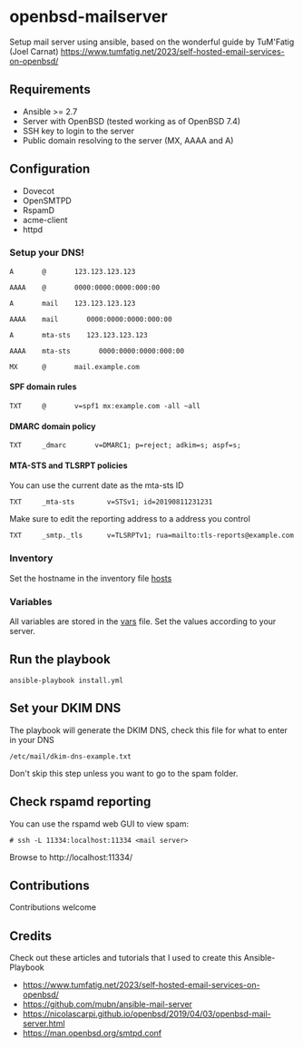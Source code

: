 # openbsd-mailserver

Setup mail server using ansible, based on the wonderful guide by TuM'Fatig (Joel Carnat) https://www.tumfatig.net/2023/self-hosted-email-services-on-openbsd/

## Requirements

- Ansible >= 2.7
- Server with OpenBSD (tested working as of OpenBSD 7.4)
- SSH key to login to the server
- Public domain resolving to the server (MX, AAAA and A)

## 

## Configuration

- Dovecot
- OpenSMTPD
- RspamD
- acme-client
- httpd

### Setup your DNS!

```
A       @       123.123.123.123
```
```
AAAA    @       0000:0000:0000:000:00
```
```
A       mail    123.123.123.123
```
```
AAAA    mail       0000:0000:0000:000:00
```
```
A       mta-sts    123.123.123.123
```
```
AAAA    mta-sts       0000:0000:0000:000:00
```
```
MX      @       mail.example.com
```

#### SPF domain rules

```
TXT     @       v=spf1 mx:example.com -all ~all
```

#### DMARC domain policy

```
TXT     _dmarc       v=DMARC1; p=reject; adkim=s; aspf=s;
```

#### MTA-STS and TLSRPT policies

You can use the current date as the mta-sts ID

```
TXT     _mta-sts        v=STSv1; id=20190811231231
```

Make sure to edit the reporting address to a address you control

```
TXT     _smtp._tls      v=TLSRPTv1; rua=mailto:tls-reports@example.com
```

### Inventory

Set the hostname in the inventory file [hosts](hosts)

### Variables

All variables are stored in the [vars](group_vars/all/vars.yml) file. Set the values according to your server.

## Run the playbook

```
ansible-playbook install.yml
```

## Set your DKIM DNS 

The playbook will generate the DKIM DNS, check this file for what to enter in your DNS

```
/etc/mail/dkim-dns-example.txt
```

Don't skip this step unless you want to go to the spam folder.

## Check rspamd reporting

You can use the rspamd web GUI to view spam:

```
# ssh -L 11334:localhost:11334 <mail server>
```

Browse to http://localhost:11334/

## Contributions

Contributions welcome

## Credits

Check out these articles and tutorials that I used to create this Ansible-Playbook

- https://www.tumfatig.net/2023/self-hosted-email-services-on-openbsd/
- https://github.com/mubn/ansible-mail-server
- https://nicolascarpi.github.io/openbsd/2019/04/03/openbsd-mail-server.html
- https://man.openbsd.org/smtpd.conf 
